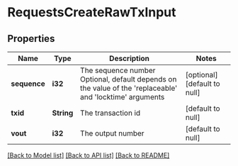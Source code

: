 # RequestsCreateRawTxInput

## Properties
Name | Type | Description | Notes
------------ | ------------- | ------------- | -------------
**sequence** | **i32** | The sequence number Optional, default depends on the value of the &#39;replaceable&#39; and &#39;locktime&#39; arguments | [optional] [default to null]
**txid** | **String** | The transaction id | [default to null]
**vout** | **i32** | The output number | [default to null]

[[Back to Model list]](../README.md#documentation-for-models) [[Back to API list]](../README.md#documentation-for-api-endpoints) [[Back to README]](../README.md)


